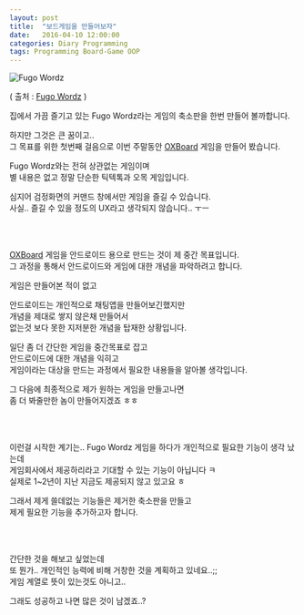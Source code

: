 ```yaml
---
layout: post
title:  "보드게임을 만들어보자"
date:   2016-04-10 12:00:00 
categories: Diary Programming
tags: Programming Board-Game OOP
---
```


![Fugo Wordz](https://lh6.ggpht.com/UCaTSzZweZm2T7I5syJxxPgs3qkbmyxFs2fd3qjveXHzsWm1wuPyJhBEQz8d8BznzeSB=w300-rw)  

( 출처 : [Fugo Wordz](https://play.google.com/store/apps/details?id=tr.com.fugo.kelimeavi2.en) )  

집에서 가끔 즐기고 있는 Fugo Wordz라는 게임의 축소판을 한번 만들어 볼까합니다.  

하지만 그것은 큰 꿈이고..  
그 목표를 위한 첫번째 걸음으로 이번 주말동안 [OXBoard](https://github.com/dveamer/OXBoardGame) 게임을 만들어 봤습니다.  


<!--more-->

Fugo Wordz와는 전혀 상관없는 게임이며  
별 내용은 없고 정말 단순한 틱텍톡과 오목 게임입니다.  

심지어 검정화면의 커맨드 창에서만 게임을 즐길 수 있습니다.  
사실.. 즐길 수 있을 정도의 UX라고 생각되지 않습니다.. ㅜㅡ  

<br><br>

[OXBoard](https://github.com/dveamer/OXBoardGame) 게임을 안드로이드 용으로 만드는 것이 제 중간 목표입니다.  
그 과정을 통해서 안드로이드와 게임에 대한 개념을 파악하려고 합니다.  

게임은 만들어본 적이 없고  

안드로이드는 개인적으로 채팅앱을 만들어보긴했지만  
개념을 제대로 쌓지 않은채 만들어서  
없는것 보다 못한 지저분한 개념을 탑재한 상황입니다.  

일단 좀 더 간단한 게임을 중간목표로 잡고  
안드로이드에 대한 개념을 익히고  
게임이라는 대상을 만드는 과정에서 필요한 내용들을 알아볼 생각입니다.  

그 다음에 최종적으로 제가 원하는 게임을 만들고나면  
좀 더 봐줄만한 놈이 만들어지겠죠 ㅎㅎ  

<br><br>

이런걸 시작한 계기는..
Fugo Wordz 게임을 하다가 개인적으로 필요한 기능이 생각 났는데  
게임회사에서 제공하리라고 기대할 수 있는 기능이 아닙니다 ㅋ  
실제로 1~2년이 지난 지금도 제공되지 않고 있고요 ㅎ  

그래서 제게 쓸데없는 기능들은 제거한 축소판을 만들고  
제게 필요한 기능을 추가하고자 합니다.  

<br><br>

간단한 것을 해보고 싶었는데  
또 뭔가.. 개인적인 능력에 비해 거창한 것을 계획하고 있네요..;;  
게임 계열로 뜻이 있는것도 아니고..  

그래도 성공하고 나면 많은 것이 남겠죠..?  

